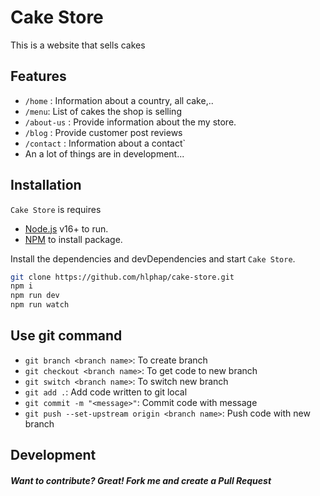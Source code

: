 # Cake Store

This is a website that sells cakes

## Features

-   `/home` : Information about a country, all cake,..
-   `/menu`: List of cakes the shop is selling
-   `/about-us` : Provide information about the my store.
-   `/blog` : Provide customer post reviews
-   `/contact` : Information about a contact`
-   An a lot of things are in development...

## Installation

`Cake Store` is requires

-   [Node.js](https://nodejs.org/) v16+ to run.
-   [NPM](https://www.npmjs.com/) to install package.

Install the dependencies and devDependencies and start `Cake Store`.

```sh
git clone https://github.com/hlphap/cake-store.git
npm i
npm run dev
npm run watch
```
## Use git command

-   `git branch <branch name>`: To create branch
-   `git checkout <branch name>`: To get code to new branch
-   `git switch <branch name>`: To switch new branch
-   `git add .`: Add code written to git local
-   `git commit -m "<message>"`: Commit code with message
-   `git push --set-upstream origin <branch name>`: Push code with new branch
  

## Development

##### Want to contribute? Great! Fork me and create a Pull Request
